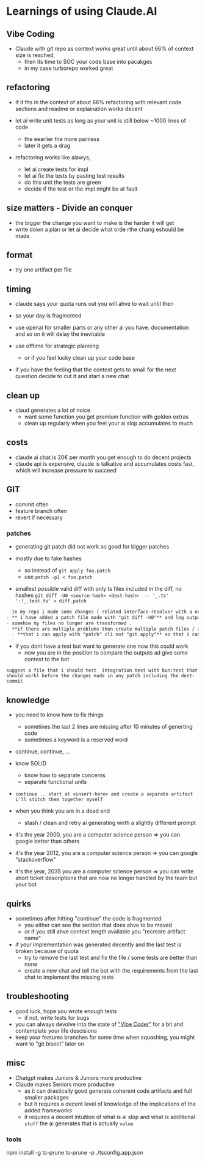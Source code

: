 # Learnings of using Claude.AI

## Vibe Coding

- Claude with git repo as context works great until about 66% of context size is reached,
  - then its time to SOC your code base into pacakges
  - in my case turborepo worked great

## refactoring

- if it fits in the context of about 66% refactoring with relevant code sections and readme or explaination works decent
- let ai write unit tests as long as your unit is still below ~1000 lines of code
  - the eearlier the more painless
  - later it gets a drag

- refactoring works like alawys,
  - let ai create tests for impl
  - let ai fix the tests by pasting test results
  - do this unit the tests are green
  - decide if the test or the impl might be at fault

## size matters - Divide an conquer

- the bigger the change you want to make is the harder it will get
- write down a plan or let ai decide what orde rthe chang eshould be made

## format

- try one artifact per file

## timing

- claude says your quota runs out you will ahve to wait until then
- so your day is fragmented
- use openai for smaller parts or any other ai you have. documentation and so on it will delay the inevitable

- use offtime for strategic planning
  - or if you feel lucky clean up your code base

- if you have the feeling that the context gets to small for the next question decide to cut it and start a new chat

## clean up

- claud generates a lot of noice
  - want some function you get premium function with golden extras
  - clean up regularly when you feel your ai slop accumulates to much

## costs

- claude ai chat is 20€ per month you get enough to do decent projects
- claude api is expensive, claude is talkative and accumulates costs fast, which will increase pressure to succeed

## GIT

- commit often
- feature branch often
- revert if necessary

### patches

- generating git patch did not work so good for bigger patches
- mostly due to fake hashes
  - so instead of `git apply foo.patch`
  - use `patch -p1 < foo.patch`

- smallest possible valid diff with only ts files included in the diff, no hashes
  `git diff -U0 <source-hash> <dest-hash>  -- '_.ts' ':!_.test.ts' > diff.patch`

```markdown
- in my repo i made some changes ( related interface-resolver with a new integrated-interface-resolver) that broke the dev ...
- ** i have added a patch file made with "git diff -U0"** and log output of the program before and after the changes..
- somehow my files no longer are transformed .
- **if there are multiple problems then create multiple patch files / artifacts**
  - **that i can apply with "patch" cli not "git apply"** so that i can fix this step by step
```

- if you dont have a test but want to generate one now this could work
  - now you are in the position to compare the outputs ad give some context to the bot

```
suggest a file that i should test  integration test with bun:test that should workl before the changes made in any patch including the dest-commit
```

## knowledge

- you need to know how to fix things
  - sometines the last 2 lines are missing after 10 minutes of generting code
  - sometimes a keyword is a reserved word

- continue, continue, ...
- know SOLID
  - know how to separate concerns
  - separate functional units
- `continue .. start at <insert-here> and create a separate artifact i'll stitch them together myself`

- when you think you are in a dead end
  - stash / clean and retry ai generating wirth a slightly different prompt
- it's the year 2000, you are a computer science person => you can google better than others
- it's the year 2012, you are a computer science person => you can google "stackoverflow"
- it's the year, 2035 you are a computer science person => you can write short ticket descriptions that are now no longer handled by the team but your bot

## quirks

- sometimes after hitting "continue" the code is fragmented
  - you either can see the section that does ahve to be moved
  - or if you still ahve context length available you "recreate artifact name"
- if your implementation was generated decently and the last test is broken because of quota
  - try to remove the last test and fix the file / some tests are better than none
  - create a new chat and tell the bot with the requirements from the last chat to implement the missing tests

## troubleshooting

- good luck, hope you wrote enough tests
  - if not, write tests for bugs
- you can always devolve into the state of ["Vibe Coder"](https://www.youtube.com/watch?v=JeNS1ZNHQs8) for a bit and contemplate your life descisions
- keep your features branches for some time when squashing, you might want to "git bisect" later on

## misc

- Chatgpt makes Juniors & Juniors more productive
- Claude makes Seniors more productive
  - as it can drastically good generate coherent code artifacts and full smaller packages
  - but it requires a decent level of knowledge of the implications of the added frameworks
  - it requires a decent intuition of what is ai slop and what is additional `stuff` the ai generates that is actually `value`


### tools

npm install -g ts-prune
ts-prune -p ./tsconfig.app.json 